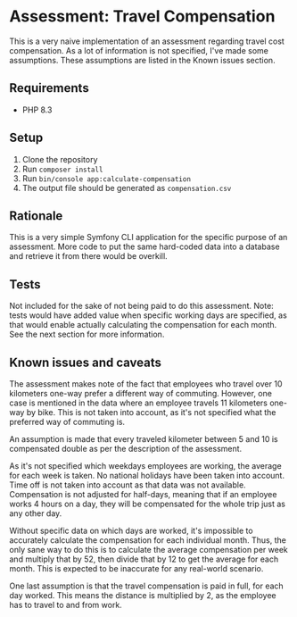 # Assessment: Travel Compensation

This is a very naive implementation of an assessment regarding travel cost compensation. As a lot of information is not specified, I've made some assumptions. These assumptions are listed in the Known issues section.

## Requirements
- PHP 8.3

## Setup
1. Clone the repository
2. Run `composer install`
3. Run `bin/console app:calculate-compensation`
4. The output file should be generated as `compensation.csv`

## Rationale
This is a very simple Symfony CLI application for the specific purpose of an assessment. 
More code to put the same hard-coded data into a database and retrieve it from there would be overkill.

## Tests
Not included for the sake of not being paid to do this assessment. 
Note: tests would have added value when specific working days are specified, as that would enable actually calculating the compensation for each month. See the next section for more information.

## Known issues and caveats
The assessment makes note of the fact that employees who travel over 10 kilometers one-way prefer a different way of commuting. 
However, one case is mentioned in the data where an employee travels 11 kilometers one-way by bike. 
This is not taken into account, as it's not specified what the preferred way of commuting is.

An assumption is made that every traveled kilometer between 5 and 10 is compensated double as per the description of the assessment.

As it's not specified which weekdays employees are working, the average for each week is taken. 
No national holidays have been taken into account.
Time off is not taken into account as that data was not available.
Compensation is not adjusted for half-days, meaning that if an employee works 4 hours on a day, they will be compensated for the whole trip just as any other day.

Without specific data on which days are worked, it's impossible to accurately calculate the compensation for each individual month. 
Thus, the only sane way to do this is to calculate the average compensation per week and multiply that by 52, then divide that by 12 to get the average for each month. 
This is expected to be inaccurate for any real-world scenario.

One last assumption is that the travel compensation is paid in full, for each day worked. This means the distance is multiplied by 2, as the employee has to travel to and from work.
